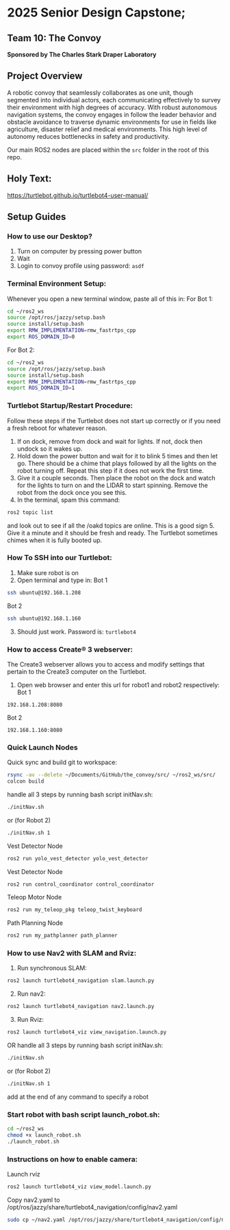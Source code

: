 # 2025 Senior Design Capstone; 
## Team 10: The Convoy
**Sponsored by The Charles Stark Draper Laboratory**
## Project Overview
A robotic convoy that seamlessly collaborates as one unit, though segmented into individual actors, each communicating effectively to survey their environment with high degrees of accuracy.
With robust autonomous navigation systems, the convoy engages in follow the leader behavior and obstacle avoidance to traverse dynamic environments for use in fields like agriculture, disaster relief and medical environments.
This high level of autonomy reduces bottlenecks in safety and productivity.

Our main ROS2 nodes are placed within the ```src``` folder in the root of this repo.

## Holy Text:
https://turtlebot.github.io/turtlebot4-user-manual/

## Setup Guides
### How to use our Desktop?
1. Turn on computer by pressing power button
2. Wait
3. Login to convoy profile using password: ```asdf```

### Terminal Environment Setup:
Whenever you open a new terminal window, paste all of this in:
For Bot 1:
```bash
cd ~/ros2_ws
source /opt/ros/jazzy/setup.bash
source install/setup.bash
export RMW_IMPLEMENTATION=rmw_fastrtps_cpp
export ROS_DOMAIN_ID=0
```
For Bot 2:
```bash
cd ~/ros2_ws
source /opt/ros/jazzy/setup.bash
source install/setup.bash
export RMW_IMPLEMENTATION=rmw_fastrtps_cpp
export ROS_DOMAIN_ID=1
```

### Turtlebot Startup/Restart Procedure:
Follow these steps if the Turtlebot does not start up correctly or if you need a fresh reboot for whatever reason.

1. If on dock, remove from dock and wait for lights. If not, dock then undock so it wakes up.
2. Hold down the power button and wait for it to blink 5 times and then let go. There should be a chime that plays followed by all the lights on the robot turning off. Repeat this step if it does not work the first time.
3. Give it a couple seconds. Then place the robot on the dock and watch for the lights to turn on and the LIDAR to start spinning. Remove the robot from the dock once you see this.
4. In the terminal, spam this command:
```bash
ros2 topic list
```
and look out to see if all the /oakd topics are online. This is a good sign
5. Give it a minute and it should be fresh and ready. The Turtlebot sometimes chimes when it is fully booted up.


### How To SSH into our Turtlebot:
1. Make sure robot is on
2. Open terminal and type in:
Bot 1 
```bash
ssh ubuntu@192.168.1.208
```
Bot 2
```bash
ssh ubuntu@192.168.1.160
```
3. Should just work. Password is: ```turtlebot4```

### How to access Create® 3 webserver:
The Create3 webserver allows you to access and modify settings that pertain to the Create3 computer on the Turtlebot.

1. Open web browser and enter this url for robot1 and robot2 respectively:
Bot 1
```
192.168.1.208:8080
```
Bot 2
```
192.168.1.160:8080
```

### Quick Launch Nodes
Quick sync and build git to workspace:
```bash
rsync -av --delete ~/Documents/GitHub/the_convoy/src/ ~/ros2_ws/src/
colcon build
```
handle all 3 steps by running bash script initNav.sh:
```bash
./initNav.sh 
```
or (for Robot 2)
```bash
./initNav.sh 1
```
Vest Detector Node
```bash
ros2 run yolo_vest_detector yolo_vest_detector
```
Vest Detector Node
```bash
ros2 run control_coordinator control_coordinator
```
Teleop Motor Node
```bash
ros2 run my_teleop_pkg teleop_twist_keyboard
```
Path Planning Node
```bash
ros2 run my_pathplanner path_planner
```

### How to use Nav2 with SLAM and Rviz:
1. Run synchronous SLAM:
```bash
ros2 launch turtlebot4_navigation slam.launch.py
```
2. Run nav2:
```bash
ros2 launch turtlebot4_navigation nav2.launch.py
```
3. Run Rviz:
```bash
ros2 launch turtlebot4_viz view_navigation.launch.py
```
OR
handle all 3 steps by running bash script initNav.sh:
```bash
./initNav.sh 
```
or (for Robot 2)
```bash
./initNav.sh 1
```
add 
at the end of any command to specify a robot
### Start robot with bash script launch_robot.sh:
```bash
cd ~/ros2_ws
chmod +x launch_robot.sh
./launch_robot.sh
```

### Instructions on how to enable camera:
Launch rviz
```bash
ros2 launch turtlebot4_viz view_model.launch.py
```
Copy nav2.yaml to /opt/ros/jazzy/share/turtlebot4_navigation/config/nav2.yaml
```bash
sudo cp ~/nav2.yaml /opt/ros/jazzy/share/turtlebot4_navigation/config/nav2.yaml
```